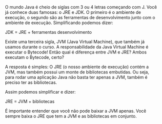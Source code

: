 O mundo Java é cheio de siglas com 3 ou 4 letras começando com J. Você já conhece duas famosas: o JRE e JDK. O primeiro é o ambiente de execução, o segundo são as ferramentas de desenvolvimento junto com o ambiente de execução. Simplificando podemos dizer:

JDK = JRE + ferramentas desenvolvimento

Existe uma terceira sigla, JVM (Java Virtual Machine), que também já usamos durante o curso. A responsabilidade da Java Virtual Machine é executar o Bytecode! Então qual é diferença entre JVM e JRE? Ambos executam o Bytecode, certo?

A resposta é simples: O JRE (o nosso ambiente de execução) contém a JVM, mas também possui um monte de bibliotecas embutidas. Ou seja, para rodar uma aplicação Java não basta ter apenas a JVM, também é preciso ter as bibliotecas.

Assim podemos simplificar e dizer:

JRE = JVM + bibliotecas

É importante entender que você não pode baixar a JVM apenas. Você sempre baixa o JRE que tem a JVM e as bibliotecas em conjunto.
